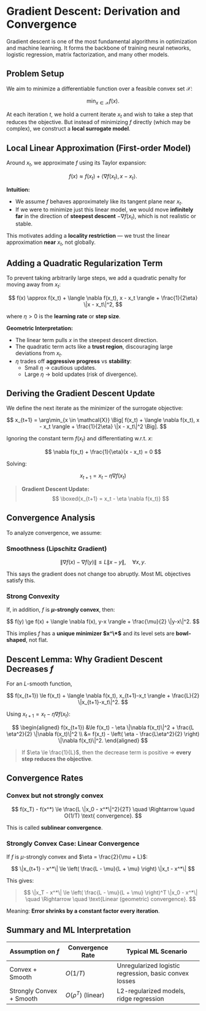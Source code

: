 # Gradient Descent: Derivation and Convergence

Gradient descent is one of the most fundamental algorithms in optimization and machine learning. It forms the backbone of training neural networks, logistic regression, matrix factorization, and many other models.

## Problem Setup

We aim to minimize a differentiable function over a feasible convex set $\mathcal{X}$:

$$
\min_{x \in \mathcal{X}} f(x).
$$

At each iteration $t$, we hold a current iterate $x_t$ and wish to take a step that reduces the objective. But instead of minimizing $f$ directly (which may be complex), we construct a **local surrogate model**.


## Local Linear Approximation (First-order Model)

Around $x_t$, we approximate $f$ using its Taylor expansion:

$$
f(x) \approx f(x_t) + \langle \nabla f(x_t), x - x_t \rangle.
$$

**Intuition:**  
- We assume $f$ behaves approximately like its tangent plane near $x_t$.  
- If we were to minimize just this linear model, we would move **infinitely far** in the direction of **steepest descent** $-\nabla f(x_t)$, which is not realistic or stable.

This motivates adding a **locality restriction** — we trust the linear approximation **near** $x_t$, not globally.

## Adding a Quadratic Regularization Term  

To prevent taking arbitrarily large steps, we add a quadratic penalty for moving away from $x_t$:

$$
f(x) \approx f(x_t) + \langle \nabla f(x_t), x - x_t \rangle + \frac{1}{2\eta} \|x - x_t\|^2,
$$

where $\eta > 0$ is the **learning rate** or **step size**.

**Geometric Interpretation:**
- The linear term pulls $x$ in the steepest descent direction.
- The quadratic term acts like a **trust region**, discouraging large deviations from $x_t$.
- $\eta$ trades off **aggressive progress** vs **stability**:
  - Small $\eta$ → cautious updates.
  - Large $\eta$ → bold updates (risk of divergence).


## Deriving the Gradient Descent Update

We define the next iterate as the minimizer of the surrogate objective:

$$
x_{t+1} = \arg\min_{x \in \mathcal{X}} \Big[ f(x_t) + \langle \nabla f(x_t), x - x_t \rangle + \frac{1}{2\eta} \|x - x_t\|^2 \Big].
$$

Ignoring the constant term $f(x_t)$ and differentiating w.r.t. $x$:

$$
\nabla f(x_t) + \frac{1}{\eta}(x - x_t) = 0
$$

Solving:

$$
x_{t+1} = x_t - \eta \nabla f(x_t)
$$

> **Gradient Descent Update:**
> $$
> \boxed{x_{t+1} = x_t - \eta \nabla f(x_t)}
> $$


## Convergence Analysis

To analyze convergence, we assume:

### Smoothness (Lipschitz Gradient)

$$
\|\nabla f(x) - \nabla f(y)\| \le L \|x - y\|, \quad \forall x, y.
$$

This says the gradient does not change too abruptly. Most ML objectives satisfy this.

### Strong Convexity 
If, in addition, $f$ is **$\mu$-strongly convex**, then:

$$
f(y) \ge f(x) + \langle \nabla f(x), y-x \rangle + \frac{\mu}{2} \|y-x\|^2.
$$

This implies $f$ has a **unique minimizer $x^\*$** and its level sets are **bowl-shaped**, not flat.


## Descent Lemma: Why Gradient Descent Decreases $f$

For an $L$-smooth function,

$$
f(x_{t+1}) \le f(x_t) + \langle \nabla f(x_t), x_{t+1}-x_t \rangle + \frac{L}{2} \|x_{t+1}-x_t\|^2.
$$

Using $x_{t+1} = x_t - \eta \nabla f(x_t)$:

$$
\begin{aligned}
f(x_{t+1}) 
&\le f(x_t) - \eta \|\nabla f(x_t)\|^2 + \frac{L \eta^2}{2} \|\nabla f(x_t)\|^2 \\
&= f(x_t) - \left( \eta - \frac{L\eta^2}{2} \right) \|\nabla f(x_t)\|^2.
\end{aligned}
$$

> If $\eta \le \frac{1}{L}$, then the decrease term is positive ⇒ **every step reduces the objective**.



## Convergence Rates

### Convex but not strongly convex

$$
f(x_T) - f(x^*) \le \frac{L \|x_0 - x^*\|^2}{2T} \quad \Rightarrow \quad O(1/T) \text{ convergence}.
$$

This is called **sublinear convergence**.



### Strongly Convex Case: Linear Convergence

If $f$ is $\mu$-strongly convex and $\eta = \frac{2}{\mu + L}$:

$$
\|x_{t+1} - x^*\| \le \left( \frac{L - \mu}{L + \mu} \right) \|x_t - x^*\|
$$

This gives:

> $$
> \|x_T - x^*\| \le \left( \frac{L - \mu}{L + \mu} \right)^T \|x_0 - x^*\| \quad \Rightarrow \quad \text{Linear (geometric) convergence}.
> $$

Meaning: **Error shrinks by a constant factor every iteration**.

##  Summary and ML Interpretation

| Assumption on $f$         | Convergence Rate | Typical ML Scenario |
|-------------------------|------------------|--------------------|
| Convex + Smooth         | $O(1/T)$         | Unregularized logistic regression, basic convex losses |
| Strongly Convex + Smooth | $O(\rho^T)$ (linear) | L2-regularized models, ridge regression |
